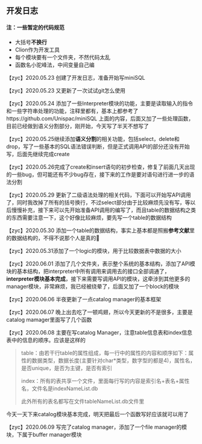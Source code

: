 ## 开发日志	

#### 注：一些暂定的代码规范

- 大括号**不换行**
- Clion作为开发工具
- 每个模块要有一个文件夹，不然代码太乱
- 函数名小驼峰法，中间变量自己编



【zyc】2020.05.23 创建了开发日志，准备开始写miniSQL

【zyc】2020.05.23 又更新了一次试试git怎么使用

【zyc】2020.05.24 添加了一些Interpreter模块的功能，主要是读取输入的指令和一些字符串处理的功能，注释里都有，基本上都参考了https://github.com/Unispac/miniSQL  上面的内容，后面又加了一些处理函数，目前已经做到语义分割部分，刚开始，今天写了半天不想写了

【zyc】2020.05.25继续添加**语义分割**的相关功能，包括select，delete和drop，写了一些基本的SQL语法错误判断，但是正式调用API的部分还没有开始写，后面先继续完成create

【zyc】2020.05.26完成了create和insert语句的初步检查，修复了前面几天出现的一些bug，但可能还有不少bug存在，接下来的工作是要对语句进行进一步的语法分割

【zyc】2020.05.29 更新了二级语法处理的相关代码，下面可以开始写API调用了，同时我改掉了所有的括号换行，不过select部分由于比较麻烦先没有写，等以后慢慢补充，接下来可以先开始准备API调用的编写了，而且table的数据结构之类的东西需要注意一下，这个好像比较麻烦，要先写一个table的数据结构

【zyc】2020.05.30 添加一个table的数据结构，事实上基本都是照搬**参考文献**里的数据结构的，不得不说那个人是真的🐂

【zyc】2020.05.31添加了一个logic的模块，用于比较数据表中数据的大小

【zyc】2020.06.01 添加了几个文件夹，表示整个系统的基本结构，添加了API模块的基本结构，把interpreter中所有调用来调用去的接口全部调通了，**interpreter模块基本完成**，接下来需要写调用API的模块，这牵涉到其他更多的manager模块，非常麻烦，我已经被绕晕了，后面又加了一个block的模块

【zyc】2020.06.06 半夜更新了一点catalog manager的基本框架

【zyc】2020.06.07 晚上出去吃了一顿鸡翅，所以今天更新的不是很多，主要是catalog mamager里面写了几个函数

【zyc】2020.06.08 主要在写catalog Manager，注意table信息表和index信息表中的信息的顺序。应该是这样的

> table：由若干行table的属性组成，每一行中的属性的内容和顺序如下：属性的数据类型，数据长度(主要针对char*类型，数字型的都是4)，属性名，是否unique，是否为主键，是否有索引
>
> index：所有的表共享一个文件，里面每行写的内容是索引名+表名+属性名，文件名是indexNameList.db
>
> 此外所有的表名都写在文件tableNameList.db文件里

今天一天下来catalog模块基本完成，明天把最后一个函数写好应该就可以用了

【zyc】2020.06.09 写完了catalog manager，添加了一个file manager的模块，下属于buffer manager模块